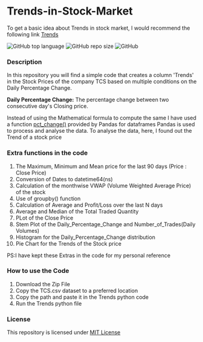# Trends-in-Stock-Market
To get a basic idea about Trends in stock market, I would recommend the following link [Trends](https://www.investopedia.com/terms/t/trend.asp)

![GitHub top language](https://img.shields.io/github/languages/top/Sumanmhalsank02/Trends-in-Stock-Market?color=orange)
![GitHub repo size](https://img.shields.io/github/repo-size/Sumanmhalsank02/Trends-in-Stock-Market?style=plastic)
![GitHub](https://img.shields.io/github/license/Sumanmhalsank02/Trends-in-Stock-Market?style=plastic)


### Description
In this repository you will find a simple code that creates a column 'Trends' in the Stock Prices of the company TCS based on multiple conditions on the Daily Percentage Change. 

**Daily Percentage Change:** The percentage change between two consecutive day's Closing price.

Instead of using the Mathematical formula to compute the same I have used a function [pct_change()](https://pandas.pydata.org/pandas-docs/stable/reference/api/pandas.DataFrame.pct_change.html) provided by Pandas for dataframes 
Pandas is used to process and analyse the data. To analyse the data, here, I found out the Trend of a stock price

### Extra functions in the code
1. The Maximum, Minimum and Mean price for the last 90 days (Price : Close Price)
2. Conversion of Dates to datetime64(ns)
3. Calculation of the monthwise VWAP (Volume Weighted Average Price) of the stock
4. Use of groupby() function
5. Calculation of Average and Profit/Loss over the last N days
6. Average and Median of the Total Traded Quantity
7. PLot of the Close Price
8. Stem Plot of the Daily_Percentage_Change and Number_of_Trades(Daily Volumes)
9. Histogram for the Daily_Percentage_Change distribution
10. Pie Chart for the Trends of the Stock price

PS:I have kept these Extras in the code for my personal reference


### How to use the Code
1. Download the Zip File
2. Copy the TCS.csv dataset to a preferred location
3. Copy the path and paste it in the Trends python code
4. Run the Trends python file 

### License
This repository is licensed under [MIT License](https://github.com/Sumanmhalsank02/Trends-in-Stock-Market/blob/main/LICENSE)





